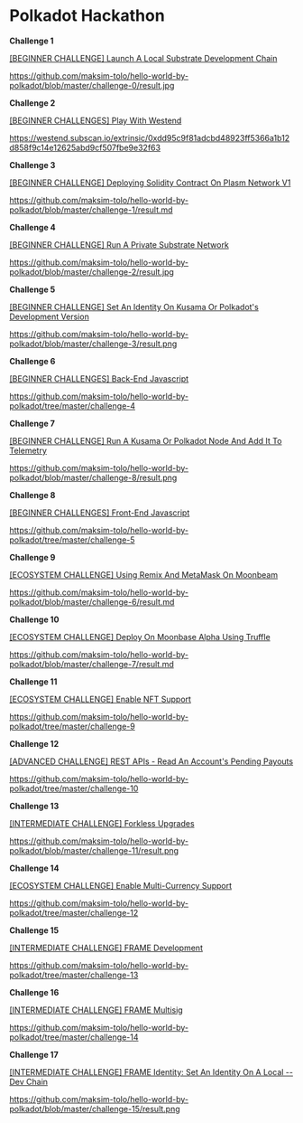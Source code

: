 # Polkadot Hackathon

**Challenge 1**

[[BEGINNER CHALLENGE] Launch A Local Substrate Development Chain](https://gitcoin.co/issue/Polkadot-Network/hello-world-by-polkadot/17/100023943)

https://github.com/maksim-tolo/hello-world-by-polkadot/blob/master/challenge-0/result.jpg

**Challenge 2**

[[BEGINNER CHALLENGES] Play With Westend](https://gitcoin.co/issue/Polkadot-Network/hello-world-by-polkadot/15/100023941)

https://westend.subscan.io/extrinsic/0xdd95c9f81adcbd48923ff5366a1b12d858f9c14e12625abd9cf507fbe9e32f63

**Challenge 3**

[[BEGINNER CHALLENGE] Deploying Solidity Contract On Plasm Network V1](https://gitcoin.co/issue/staketechnologies/hello-world-by-polkadot/6/100023960)

https://github.com/maksim-tolo/hello-world-by-polkadot/blob/master/challenge-1/result.md

**Challenge 4**

[[BEGINNER CHALLENGE] Run A Private Substrate Network](https://gitcoin.co/issue/Polkadot-Network/hello-world-by-polkadot/16/100023942)

https://github.com/maksim-tolo/hello-world-by-polkadot/blob/master/challenge-2/result.jpg

**Challenge 5**

[[BEGINNER CHALLENGE] Set An Identity On Kusama Or Polkadot's Development Version](https://gitcoin.co/issue/Polkadot-Network/hello-world-by-polkadot/11/100023937)

https://github.com/maksim-tolo/hello-world-by-polkadot/blob/master/challenge-3/result.png

**Challenge 6**

[[BEGINNER CHALLENGES] Back-End Javascript](https://gitcoin.co/issue/Polkadot-Network/hello-world-by-polkadot/13/100023939)

https://github.com/maksim-tolo/hello-world-by-polkadot/tree/master/challenge-4

**Challenge 7**

[[BEGINNER CHALLENGE] Run A Kusama Or Polkadot Node And Add It To Telemetry](https://gitcoin.co/issue/Polkadot-Network/hello-world-by-polkadot/12/100023938)

https://github.com/maksim-tolo/hello-world-by-polkadot/blob/master/challenge-8/result.png

**Challenge 8**

[[BEGINNER CHALLENGES] Front-End Javascript](https://gitcoin.co/issue/Polkadot-Network/hello-world-by-polkadot/14/100023940)

https://github.com/maksim-tolo/hello-world-by-polkadot/tree/master/challenge-5

**Challenge 9**

[[ECOSYSTEM CHALLENGE] Using Remix And MetaMask On Moonbeam](https://gitcoin.co/issue/PureStake/gitcoin-hello-world-by-moonbeam/3/100023962)

https://github.com/maksim-tolo/hello-world-by-polkadot/blob/master/challenge-6/result.md

**Challenge 10**

[[ECOSYSTEM CHALLENGE] Deploy On Moonbase Alpha Using Truffle](https://gitcoin.co/issue/PureStake/gitcoin-hello-world-by-moonbeam/1/100023953)

https://github.com/maksim-tolo/hello-world-by-polkadot/blob/master/challenge-7/result.md

**Challenge 11**

[[ECOSYSTEM CHALLENGE] Enable NFT Support](https://gitcoin.co/issue/AcalaNetwork/polakdot-hello-world-acala/1/100023951)

https://github.com/maksim-tolo/hello-world-by-polkadot/tree/master/challenge-9

**Challenge 12**

[[ADVANCED CHALLENGE] REST APIs - Read An Account's Pending Payouts](https://gitcoin.co/issue/Polkadot-Network/hello-world-by-polkadot/5/100023931)

https://github.com/maksim-tolo/hello-world-by-polkadot/tree/master/challenge-10

**Challenge 13**

[[INTERMEDIATE CHALLENGE] Forkless Upgrades](https://gitcoin.co/issue/Polkadot-Network/hello-world-by-polkadot/6/100023932)

https://github.com/maksim-tolo/hello-world-by-polkadot/blob/master/challenge-11/result.png

**Challenge 14**

[[ECOSYSTEM CHALLENGE] Enable Multi-Currency Support](https://gitcoin.co/issue/AcalaNetwork/polakdot-hello-world-acala/2/100023952)

https://github.com/maksim-tolo/hello-world-by-polkadot/tree/master/challenge-12

**Challenge 15**

[[INTERMEDIATE CHALLENGE] FRAME Development](https://gitcoin.co/issue/Polkadot-Network/hello-world-by-polkadot/7/100023933)

https://github.com/maksim-tolo/hello-world-by-polkadot/tree/master/challenge-13

**Challenge 16**

[[INTERMEDIATE CHALLENGE] FRAME Multisig](https://gitcoin.co/issue/Polkadot-Network/hello-world-by-polkadot/8/100023934)

https://github.com/maksim-tolo/hello-world-by-polkadot/tree/master/challenge-14

**Challenge 17**

[[INTERMEDIATE CHALLENGE] FRAME Identity: Set An Identity On A Local --Dev Chain](https://gitcoin.co/issue/Polkadot-Network/hello-world-by-polkadot/10/100023936)

https://github.com/maksim-tolo/hello-world-by-polkadot/blob/master/challenge-15/result.png
